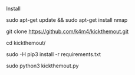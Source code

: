 Install

sudo apt-get update && sudo apt-get install nmap

git clone https://github.com/k4m4/kickthemout.git

cd kickthemout/

sudo -H pip3 install -r requirements.txt

sudo python3 kickthemout.py

